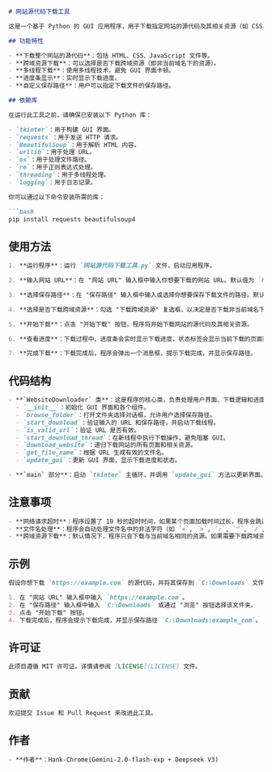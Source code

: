 ```markdown
# 网站源代码下载工具

这是一个基于 Python 的 GUI 应用程序，用于下载指定网站的源代码及其相关资源（如 CSS、JavaScript 文件等）。该工具使用 `tkinter` 构建用户界面，并通过 `requests` 和 `BeautifulSoup` 库来抓取和解析网页内容。

## 功能特性

- **下载整个网站的源代码**：包括 HTML、CSS、JavaScript 文件等。
- **跨域资源下载**：可以选择是否下载跨域资源（即非当前域名下的资源）。
- **多线程下载**：使用多线程技术，避免 GUI 界面卡顿。
- **进度条显示**：实时显示下载进度。
- **自定义保存路径**：用户可以指定下载文件的保存路径。

## 依赖库

在运行此工具之前，请确保已安装以下 Python 库：

- `tkinter`：用于构建 GUI 界面。
- `requests`：用于发送 HTTP 请求。
- `BeautifulSoup`：用于解析 HTML 内容。
- `urllib`：用于处理 URL。
- `os`：用于处理文件路径。
- `re`：用于正则表达式处理。
- `threading`：用于多线程处理。
- `logging`：用于日志记录。

你可以通过以下命令安装所需的库：

```bash
pip install requests beautifulsoup4
```

## 使用方法

```markdown
1. **运行程序**：运行 `网站源代码下载工具.py` 文件，启动应用程序。

2. **输入网站 URL**：在 "网站 URL" 输入框中输入你想要下载的网站 URL。默认值为 `https://harksblog.us.kg`。

3. **选择保存路径**：在 "保存路径" 输入框中输入或选择你想要保存下载文件的路径。默认路径为当前工作目录下的 `downloads` 文件夹。

4. **选择是否下载跨域资源**：勾选 "下载跨域资源" 复选框，以决定是否下载非当前域名下的资源。

5. **开始下载**：点击 "开始下载" 按钮，程序将开始下载网站的源代码及其相关资源。

6. **查看进度**：下载过程中，进度条会实时显示下载进度，状态标签会显示当前下载的页面数量。

7. **完成下载**：下载完成后，程序会弹出一个消息框，提示下载完成，并显示保存路径。
```

## 代码结构

```markdown
- **`WebsiteDownloader` 类**：这是程序的核心类，负责处理用户界面、下载逻辑和进度更新。
  - `__init__`：初始化 GUI 界面和各个组件。
  - `browse_folder`：打开文件夹选择对话框，允许用户选择保存路径。
  - `start_download`：验证输入的 URL 和保存路径，并启动下载线程。
  - `is_valid_url`：验证 URL 是否有效。
  - `start_download_thread`：在新线程中执行下载操作，避免阻塞 GUI。
  - `download_website`：递归下载网站的所有页面和相关资源。
  - `get_file_name`：根据 URL 生成有效的文件名。
  - `update_gui`：更新 GUI 界面，显示下载进度和状态。

- **`main` 部分**：启动 `tkinter` 主循环，并调用 `update_gui` 方法以更新界面。
```

## 注意事项

```markdown
- **网络请求超时**：程序设置了 10 秒的超时时间，如果某个页面加载时间过长，程序会跳过该页面并继续下载其他页面。
- **文件名处理**：程序会自动处理文件名中的非法字符（如 `<`, `>`, `:`, `"`, `/`, `\`, `|`, `?`, `*`），并将其替换为下划线 `_`。
- **跨域资源下载**：默认情况下，程序只会下载与当前域名相同的资源。如果需要下载跨域资源，请勾选 "下载跨域资源" 复选框。
```

## 示例

```markdown
假设你想下载 `https://example.com` 的源代码，并将其保存到 `C:\Downloads` 文件夹中：

1. 在 "网站 URL" 输入框中输入 `https://example.com`。
2. 在 "保存路径" 输入框中输入 `C:\Downloads` 或通过 "浏览" 按钮选择该文件夹。
3. 点击 "开始下载" 按钮。
4. 下载完成后，程序会提示下载完成，并显示保存路径 `C:\Downloads\example_com`。
```

## 许可证

```markdown
此项目遵循 MIT 许可证。详情请参阅 [LICENSE](LICENSE) 文件。
```

## 贡献

```markdown
欢迎提交 Issue 和 Pull Request 来改进此工具。
```

## 作者

```markdown
- **作者**：Hank-Chrome(Gemini-2.0-flash-exp + Deepseek V3)
```
